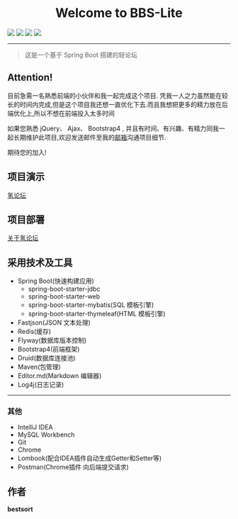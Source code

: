 <h1 align="center">Welcome to BBS-Lite </h1>
<span align="center">
<img src="https://img.shields.io/badge/version-1.0-blue.svg?cacheSeconds=2592000">
<img src="https://codebeat.co/badges/4c86e787-ca80-4e4b-8d94-29388044a3b4">
<img src="https://img.shields.io/github/last-commit/bestsort/bbs-lite">
<img src="https://img.shields.io/github/license/bestsort/bbs-lite">
</span>
<hr>

> 这是一个基于 Spring Boot 搭建的轻论坛
## Attention!
目前急需一名熟悉前端的小伙伴和我一起完成这个项目. 凭我一人之力虽然能在较长的时间内完成,但是这个项目我还想一直优化下去.而且我想把更多的精力放在后端优化上,所以不想在前端投入太多时间

如果您熟悉 jQuery、 Ajax、 Bootstrap4 , 并且有时间、有兴趣、有精力同我一起长期维护此项目,欢迎发送邮件至我的<a href="mailto:me@mail.bestsort.cn">邮箱</a>沟通项目细节.

期待您的加入!

## 项目演示
[氢论坛](https://bbs.bestsort.cn/)

## 项目部署
[关于氢论坛](https://bbs.bestsort.cn/article/1)

## 采用技术及工具

- Spring Boot(快速构建应用)
    - spring-boot-starter-jdbc
    - spring-boot-starter-web
    - spring-boot-starter-mybatis(SQL 模板引擎)
    - spring-boot-starter-thymeleaf(HTML 模板引擎)
- Fastjson(JSON 文本处理)
- Redis(缓存)
- Flyway(数据库版本控制)
- Bootstrap4(前端框架)
- Druid(数据库连接池)
- Maven(包管理)
- Editor.md(Markdown 编辑器)
- Log4j(日志记录)

---
### 其他
- IntelliJ IDEA
- MySQL Workbench
- Git
- Chrome
- Lombook(配合IDEA插件自动生成Getter和Setter等)
- Postman(Chrome插件 向后端提交请求)
## 作者

**bestsort**

